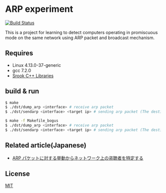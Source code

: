 # ARP experiment
[![Build Status](https://travis-ci.org/falgon/arp_experiment.svg?branch=master)](https://travis-ci.org/falgon/arp_experiment)

This is a project for learning to detect computers operating in promiscuous mode 
on the same network using ARP packet and broadcast mechanism.

## Requires
* Linux 4.13.0-37-generic
* gcc 7.2.0
* [Srook C++ Libraries](https://github.com/falgon/SrookCppLibraries)

## build & run
```sh
$ make 
$ ./dst/dump_arp <interface> # receive arp packet
$ ./dst/sendarp <interface> <target ip> # sending arp packet (The destination MAC address is set to ff:ff:ff:ff:ff:ff.)

$ make -f Makefile_bogus
$ ./dst/dump_arp <interface> # receive arp packet
$ ./dst/sendarp <interface> <target ip> # sending arp packet (The destination MAC address is set to ff:ff:ff:ff:ff:fe.)
```

## Related article(Japanese)
* [ARP パケットに対する挙動からネットワーク上の盗聴者を特定する](https://falgon.github.io/roki.log/posts/2018/%205/01/detectPromiscuous/)

## License
[MIT](./LICENSE)
